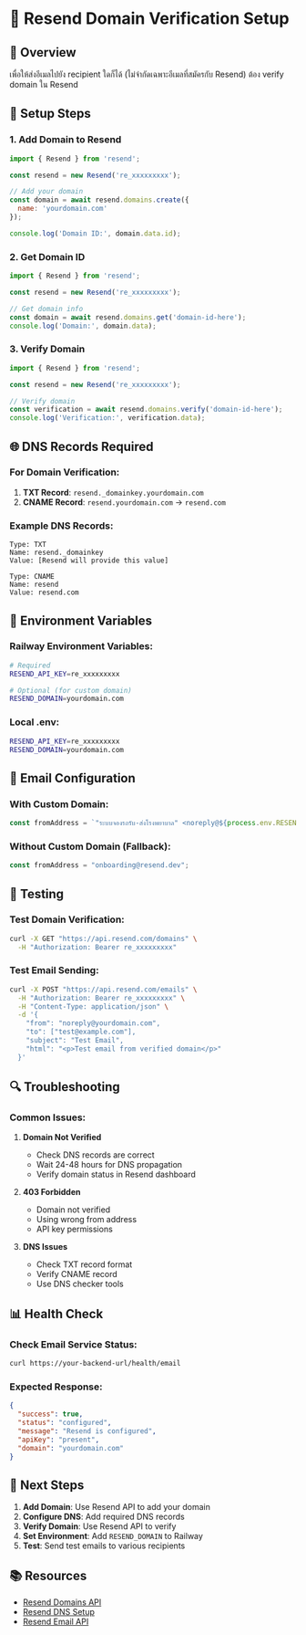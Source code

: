 # 📧 Resend Domain Verification Setup

## 🎯 Overview
เพื่อให้ส่งอีเมลไปยัง recipient ใดก็ได้ (ไม่จำกัดเฉพาะอีเมลที่สมัครกับ Resend) ต้อง verify domain ใน Resend

## 🔧 Setup Steps

### 1. Add Domain to Resend
```javascript
import { Resend } from 'resend';

const resend = new Resend('re_xxxxxxxxx');

// Add your domain
const domain = await resend.domains.create({ 
  name: 'yourdomain.com' 
});

console.log('Domain ID:', domain.data.id);
```

### 2. Get Domain ID
```javascript
import { Resend } from 'resend';

const resend = new Resend('re_xxxxxxxxx');

// Get domain info
const domain = await resend.domains.get('domain-id-here');
console.log('Domain:', domain.data);
```

### 3. Verify Domain
```javascript
import { Resend } from 'resend';

const resend = new Resend('re_xxxxxxxxx');

// Verify domain
const verification = await resend.domains.verify('domain-id-here');
console.log('Verification:', verification.data);
```

## 🌐 DNS Records Required

### For Domain Verification:
1. **TXT Record**: `resend._domainkey.yourdomain.com`
2. **CNAME Record**: `resend.yourdomain.com` → `resend.com`

### Example DNS Records:
```
Type: TXT
Name: resend._domainkey
Value: [Resend will provide this value]

Type: CNAME  
Name: resend
Value: resend.com
```

## 🔑 Environment Variables

### Railway Environment Variables:
```bash
# Required
RESEND_API_KEY=re_xxxxxxxxx

# Optional (for custom domain)
RESEND_DOMAIN=yourdomain.com
```

### Local .env:
```bash
RESEND_API_KEY=re_xxxxxxxxx
RESEND_DOMAIN=yourdomain.com
```

## 📧 Email Configuration

### With Custom Domain:
```javascript
const fromAddress = `"ระบบจองรถรับ-ส่งโรงพยาบาล" <noreply@${process.env.RESEND_DOMAIN}>`;
```

### Without Custom Domain (Fallback):
```javascript
const fromAddress = "onboarding@resend.dev";
```

## 🚀 Testing

### Test Domain Verification:
```bash
curl -X GET "https://api.resend.com/domains" \
  -H "Authorization: Bearer re_xxxxxxxxx"
```

### Test Email Sending:
```bash
curl -X POST "https://api.resend.com/emails" \
  -H "Authorization: Bearer re_xxxxxxxxx" \
  -H "Content-Type: application/json" \
  -d '{
    "from": "noreply@yourdomain.com",
    "to": ["test@example.com"],
    "subject": "Test Email",
    "html": "<p>Test email from verified domain</p>"
  }'
```

## 🔍 Troubleshooting

### Common Issues:

1. **Domain Not Verified**
   - Check DNS records are correct
   - Wait 24-48 hours for DNS propagation
   - Verify domain status in Resend dashboard

2. **403 Forbidden**
   - Domain not verified
   - Using wrong from address
   - API key permissions

3. **DNS Issues**
   - Check TXT record format
   - Verify CNAME record
   - Use DNS checker tools

## 📊 Health Check

### Check Email Service Status:
```bash
curl https://your-backend-url/health/email
```

### Expected Response:
```json
{
  "success": true,
  "status": "configured",
  "message": "Resend is configured",
  "apiKey": "present",
  "domain": "yourdomain.com"
}
```

## 🎯 Next Steps

1. **Add Domain**: Use Resend API to add your domain
2. **Configure DNS**: Add required DNS records
3. **Verify Domain**: Use Resend API to verify
4. **Set Environment**: Add `RESEND_DOMAIN` to Railway
5. **Test**: Send test emails to various recipients

## 📚 Resources

- [Resend Domains API](https://resend.com/docs/api-reference/domains)
- [Resend DNS Setup](https://resend.com/docs/dashboard/domains/introduction)
- [Resend Email API](https://resend.com/docs/api-reference/emails)
